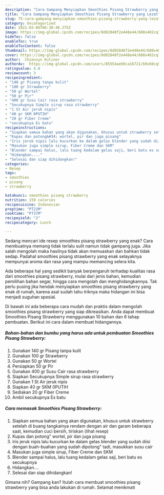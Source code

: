 ```yaml
---
description: "Cara Gampang Menyiapkan Smoothies Pisang Strawberry yang Lezat"
title: "Cara Gampang Menyiapkan Smoothies Pisang Strawberry yang Lezat"
slug: 75-cara-gampang-menyiapkan-smoothies-pisang-strawberry-yang-lezat
category: Uncategorized
date: 2021-03-06T06:30:40.275Z
image: https://img-global.cpcdn.com/recipes/8d02848f2e448e44/680x482cq70/smoothies-pisang-strawberry-foto-resep-utama.jpg
hideToc: false
enableToc: true
enableTocContent: false
thumbnail: https://img-global.cpcdn.com/recipes/8d02848f2e448e44/680x482cq70/smoothies-pisang-strawberry-foto-resep-utama.jpg
cover: https://img-global.cpcdn.com/recipes/8d02848f2e448e44/680x482cq70/smoothies-pisang-strawberry-foto-resep-utama.jpg
author:  Chiensyn Kuliner
authorAv:  https://img-global.cpcdn.com/users/85554ae69ca16721/60x60cq50/avatar.jpg
ratingvalue: 4.8
reviewcount: 3
recipeingredient:
- "140 gr Pisang tanpa kulit"
- "100 gr Strawberry"
- "50 gr Wortel"
- "50 gr Pir"
- "400 gr Susu Cair rasa strawberry"
- "Secukupnya Simple sirup rasa strawberry"
- "1 St Air jeruk nipis"
- "40 gr SKM 0PUTIH"
- "20 gr Fiber Creme"
- "secukupnya Es batu"
recipeinstructions:
- "Siapkan semua bahan yang akan digunakan, khusus untuk strawberry setelah di buang tangkainya rendam dengan air dan garam beberapa saat, kemudian cuci bersih, tiriskan           (lihat resep)"
- "Kupas dan potong&#34; wortel, pir dan juga pisang"
- "Iris jeruk nipis lalu kucurkan ke dalam gelas blender yang sudah diisi dengan buah-buahan yang sudah dipotong&#34; tadi, masukkan susu cair"
- "Masukan juga simple sirup, Fiber Creme dan SKM"
- "Blender sampai halus, lalu tuang kedalam gelas saji, beri batu es secukupnya"
- "Hidangkan...."
- "Selesai dan siap dihidangkan!"
categories:
- Resep
tags:
- smoothies
- pisang
- strawberry

katakunci: smoothies pisang strawberry 
nutrition: 159 calories
recipecuisine: Indonesian
preptime: "PT22M"
cooktime: "PT37M"
recipeyield: "2"
recipecategory: Lunch

---
```



Sedang mencari ide resep smoothies pisang strawberry yang enak? Cara membuatnya memang tidak terlalu sulit namun tidak gampang juga. Jika salah mengolah maka hasilnya tidak akan memuaskan dan bahkan tidak sedap. Padahal smoothies pisang strawberry yang enak selayaknya mempunyai aroma dan rasa yang mampu memancing selera kita.


Ada beberapa hal yang sedikit banyak berpengaruh terhadap kualitas rasa dari smoothies pisang strawberry, mulai dari jenis bahan, kemudian pemilihan bahan segar, hingga cara mengolah dan menghidangkannya. Tak perlu pusing jika hendak menyiapkan smoothies pisang strawberry yang enak di rumah, karena asal sudah tahu triknya maka hidangan ini bisa menjadi suguhan spesial.




Di bawah ini ada beberapa cara mudah dan praktis dalam mengolah smoothies pisang strawberry yang siap dikreasikan. Anda dapat membuat Smoothies Pisang Strawberry menggunakan 10 bahan dan 6 tahap pembuatan. Berikut ini cara dalam membuat hidangannya.

<!--inarticleads1-->

##### Bahan-bahan dan bumbu yang harus ada untuk pembuatan Smoothies Pisang Strawberry:

1. Gunakan 140 gr Pisang tanpa kulit
1. Gunakan 100 gr Strawberry
1. Gunakan 50 gr Wortel
1. Persiapkan 50 gr Pir
1. Gunakan 400 gr Susu Cair rasa strawberry
1. Siapkan Secukupnya Simple sirup rasa strawberry
1. Gunakan 1 St Air jeruk nipis
1. Siapkan 40 gr SKM 0PUTIH
1. Sediakan 20 gr Fiber Creme
1. Ambil secukupnya Es batu




<!--inarticleads2-->

##### Cara memasak Smoothies Pisang Strawberry:

1. Siapkan semua bahan yang akan digunakan, khusus untuk strawberry setelah di buang tangkainya rendam dengan air dan garam beberapa saat, kemudian cuci bersih, tiriskan           (lihat resep)
1. Kupas dan potong&#34; wortel, pir dan juga pisang
1. Iris jeruk nipis lalu kucurkan ke dalam gelas blender yang sudah diisi dengan buah-buahan yang sudah dipotong&#34; tadi, masukkan susu cair
1. Masukan juga simple sirup, Fiber Creme dan SKM
1. Blender sampai halus, lalu tuang kedalam gelas saji, beri batu es secukupnya
1. Hidangkan....
1. Selesai dan siap dihidangkan!



Gimana nih? Gampang kan? Itulah cara membuat smoothies pisang strawberry yang bisa anda lakukan di rumah. Selamat menikmati
